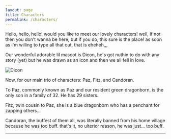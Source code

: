 ```yaml
---
layout: page
title: Characters
permalink: /characters/
---
```


Hello, hello, hello! would you like to meet our lovely characters! well, if not then you don't wanna be here, but if you do, this sure is the place! as soon as i'm willing to type all that out, that is eheheh,,,

Our wonderful adorable lil mascot is Dicon, he's got nuthin to do with any story (yet) but he was drawn as an icon and then we all fell in love.

![Dicon](https://dnd.cold.org/dicon.png)

Now, for our main trio of characters: Paz, Fitz, and Candoran.

To Paz, commonly known as Paz and our resident green dragonborn, is the only son in a family of 32. He has 29 sisters.

Fitz, twin cousin to Paz, she is a blue dragonborn who has a penchant for zapping others...

Candoran, the buffest of them all, was literally banned from his home village because he was too buff. that's it, no ulterior reason, he was just... too buff.

---
